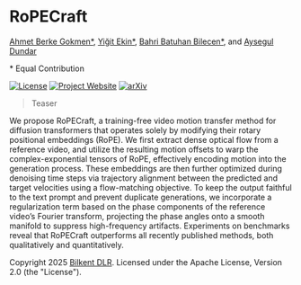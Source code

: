 # RoPECraft

[Ahmet Berke Gokmen\*](https://berkegokmen1.github.io/), [Yiğit Ekin\*](https://yigitekin.github.io/), [Bahri Batuhan Bilecen\*](https://three-bee.github.io), and [Aysegul Dundar](http://www.cs.bilkent.edu.tr/~adundar/)

\* Equal Contribution

[![License](https://img.shields.io/badge/License-Apache_2.0-blue.svg)](https://opensource.org/licenses/Apache-2.0) [![Project Website](https://img.shields.io/badge/Project_website-red.svg)](https://berkegokmen1.github.io/RoPECraft) [![arXiv](https://img.shields.io/badge/arXiv-2411.13536-b31b1b.svg)](https://arxiv.org/abs/2411.13536)

> Teaser

We propose RoPECraft, a training-free video motion transfer method for diffusion transformers that operates solely by modifying their rotary positional embeddings (RoPE). We first extract dense optical flow from a reference video, and utilize the resulting motion offsets to warp the complex-exponential tensors of RoPE, effectively encoding motion into the generation process. These embeddings are then further optimized during denoising time steps via trajectory alignment between the predicted and target velocities using a flow-matching objective. To keep the output faithful to the text prompt and prevent duplicate generations, we incorporate a regularization term based on the phase components of the reference video’s Fourier transform, projecting the phase angles onto a smooth manifold to suppress high-frequency artifacts. Experiments on benchmarks reveal that RoPECraft outperforms all recently published methods, both qualitatively and quantitatively.

Copyright 2025 [Bilkent DLR](https://dlr.bilkent.edu.tr/). Licensed under the Apache License, Version 2.0 (the "License").
